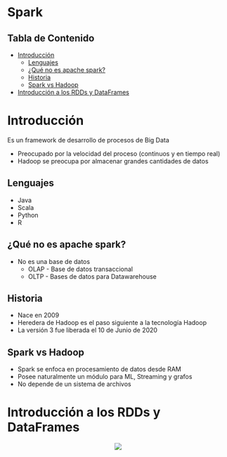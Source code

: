 # Spark <!-- omit in toc -->

## Tabla de Contenido<!-- omit in toc -->
- [Introducción](#introducción)
  - [Lenguajes](#lenguajes)
  - [¿Qué no es apache spark?](#qué-no-es-apache-spark)
  - [Historia](#historia)
  - [Spark vs Hadoop](#spark-vs-hadoop)
- [Introducción a los RDDs y DataFrames](#introducción-a-los-rdds-y-dataframes)

# Introducción

Es un framework de desarrollo de procesos de Big Data

* Preocupado por la velocidad del proceso (continuos y en tiempo real)
* Hadoop se preocupa por almacenar grandes cantidades de datos

## Lenguajes

* Java
* Scala
* Python
* R

## ¿Qué no es apache spark?

* No es una base de datos
  * OLAP - Base de datos transaccional
  * OLTP - Bases de datos para Datawarehouse

## Historia

* Nace en 2009
* Heredera de Hadoop es el paso siguiente a la tecnología Hadoop
* La versión 3 fue liberada el 10 de Junio de 2020

## Spark vs Hadoop

* Spark se enfoca en procesamiento de datos desde RAM
* Posee naturalmente un módulo para ML, Streaming y grafos
* No depende de un sistema de archivos

# Introducción a los RDDs y DataFrames

<div align="center">
  <img src="img/celery.webp">
</div>

